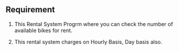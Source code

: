 ## Requirement

1. This Rental System Progrm where you can check the number of available bikes for rent. 

2. This rental system charges on Hourly Basis, Day basis also.

